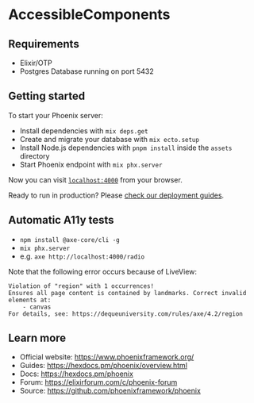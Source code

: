 # AccessibleComponents

## Requirements

- Elixir/OTP
- Postgres Database running on port 5432

## Getting started

To start your Phoenix server:

- Install dependencies with `mix deps.get`
- Create and migrate your database with `mix ecto.setup`
- Install Node.js dependencies with `pnpm install` inside the `assets` directory
- Start Phoenix endpoint with `mix phx.server`

Now you can visit [`localhost:4000`](http://localhost:4000) from your browser.

Ready to run in production? Please [check our deployment guides](https://hexdocs.pm/phoenix/deployment.html).

## Automatic A11y tests

- `npm install @axe-core/cli -g`
- `mix phx.server`
- e.g. `axe http://localhost:4000/radio`

Note that the following error occurs because of LiveView:

```
Violation of "region" with 1 occurrences!
Ensures all page content is contained by landmarks. Correct invalid elements at:
    - canvas
For details, see: https://dequeuniversity.com/rules/axe/4.2/region
```

## Learn more

- Official website: https://www.phoenixframework.org/
- Guides: https://hexdocs.pm/phoenix/overview.html
- Docs: https://hexdocs.pm/phoenix
- Forum: https://elixirforum.com/c/phoenix-forum
- Source: https://github.com/phoenixframework/phoenix
